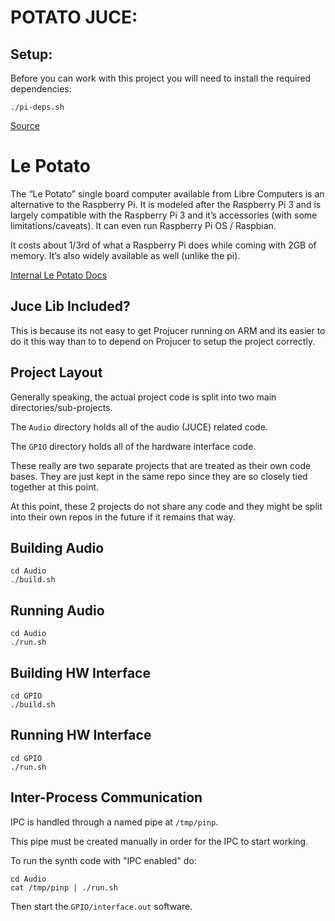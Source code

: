 # POTATO JUCE:

## Setup:

Before you can work with this project you will need to install the required dependencies:
```
./pi-deps.sh
```
[Source](https://github.com/juce-framework/JUCE/blob/master/docs/Linux%20Dependencies.md)

# Le Potato

The “Le Potato” single board computer available from Libre Computers is an alternative to the Raspberry Pi. It is modeled after the Raspberry Pi 3 and is largely compatible with the Raspberry Pi 3 and it’s accessories (with some limitations/caveats). It can even run Raspberry Pi OS / Raspbian.

It costs about 1/3rd of what a Raspberry Pi does while coming with 2GB of memory. It’s also widely available as well (unlike the pi).

[Internal Le Potato Docs](.docs/le-potato.md)

## Juce Lib Included?
This is because its not easy to get Projucer running on ARM and its easier to do it this way than to to depend on Projucer to setup the project correctly. 

## Project Layout
Generally speaking, the actual project code is split into two main directories/sub-projects. 

The `Audio` directory holds all of the audio (JUCE) related code. 

The `GPIO` directory holds all of the hardware interface code. 

These really are two separate projects that are treated as their own code bases. They are just kept in the same repo since they are so closely tied together at this point. 

At this point, these 2 projects do not share any code and they might be split into their own repos in the future if it remains that way. 


## Building Audio
```
cd Audio
./build.sh
```

## Running Audio
```
cd Audio
./run.sh
```

## Building HW Interface
```
cd GPIO
./build.sh
```

## Running HW Interface
```
cd GPIO
./run.sh
```

## Inter-Process Communication
IPC is handled through a named pipe at `/tmp/pinp`. 

This pipe must be created manually in order for the IPC to start working. 

To run the synth code with "IPC enabled" do:
```
cd Audio
cat /tmp/pinp | ./run.sh
```

Then start the `GPIO/interface.out` software. 
